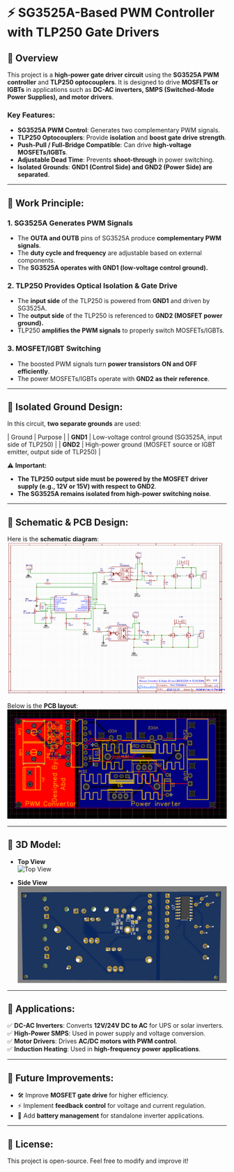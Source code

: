 # ⚡ SG3525A-Based PWM Controller with TLP250 Gate Drivers

## 🔹 Overview
This project is a **high-power gate driver circuit** using the **SG3525A PWM controller** and **TLP250 optocouplers**. It is designed to drive **MOSFETs or IGBTs** in applications such as **DC-AC inverters, SMPS (Switched-Mode Power Supplies), and motor drivers**.

### **Key Features:**
- **SG3525A PWM Control**: Generates two complementary PWM signals.
- **TLP250 Optocouplers**: Provide **isolation** and **boost gate drive strength**.
- **Push-Pull / Full-Bridge Compatible**: Can drive **high-voltage MOSFETs/IGBTs**.
- **Adjustable Dead Time**: Prevents **shoot-through** in power switching.
- **Isolated Grounds**: **GND1 (Control Side) and GND2 (Power Side) are separated**.

---

## 🔹 Work Principle:
### **1. SG3525A Generates PWM Signals**  
- The **OUTA and OUTB** pins of SG3525A produce **complementary PWM signals**.  
- The **duty cycle and frequency** are adjustable based on external components.  
- The **SG3525A operates with GND1 (low-voltage control ground).**  

### **2. TLP250 Provides Optical Isolation & Gate Drive**  
- The **input side** of the TLP250 is powered from **GND1** and driven by SG3525A.  
- The **output side** of the TLP250 is referenced to **GND2 (MOSFET power ground).**  
- TLP250 **amplifies the PWM signals** to properly switch MOSFETs/IGBTs.  

### **3. MOSFET/IGBT Switching**  
- The boosted PWM signals turn **power transistors ON and OFF efficiently**.  
- The power MOSFETs/IGBTs operate with **GND2 as their reference**.  

---

## 🔹 Isolated Ground Design:
In this circuit, **two separate grounds** are used:

| Ground | Purpose |
| **GND1** | Low-voltage control ground (SG3525A, input side of TLP250) |
| **GND2** | High-power ground (MOSFET source or IGBT emitter, output side of TLP250) |


⚠️ **Important:**  
- **The TLP250 output side must be powered by the MOSFET driver supply (e.g., 12V or 15V) with respect to GND2**.  
- **The SG3525A remains isolated from high-power switching noise**.  

---

## 🔹 Schematic & PCB Design:
Here is the **schematic diagram**:  
![Schematic](../Project6/Images/PWM_Conroller_Gate_Driver_Schematic.PNG)

Below is the **PCB layout**:  
![PCB Design](../Project6/Images/PWM_Conroller_Gate_Driver_PCB.PNG)

---

## 🔹 3D Model:
- **Top View**  
  ![Top View](./Images/sg3525a_tlp250_3d_top.png)

- **Side View**  
  ![Side View](../Project6/Images/PWM_Conroller_Gate_Driver_3D2.PNG)

---

## 🔹 Applications:
✅ **DC-AC Inverters**: Converts **12V/24V DC to AC** for UPS or solar inverters.  
✅ **High-Power SMPS**: Used in power supply and voltage conversion.  
✅ **Motor Drivers**: Drives **AC/DC motors with PWM control**.  
✅ **Induction Heating**: Used in **high-frequency power applications**.  

---

## 🔹 Future Improvements:
- 🛠️ Improve **MOSFET gate drive** for higher efficiency.  
- ⚡ Implement **feedback control** for voltage and current regulation.  
- 🔋 Add **battery management** for standalone inverter applications.  

---

## 🔹 License:
This project is open-source. Feel free to modify and improve it!

